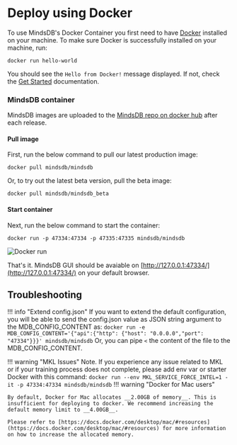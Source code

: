 # Deploy using Docker

To use MindsDB's Docker Container you first need to have <a href="https://docs.docker.com/install" target="_blank">Docker</a> installed on your machine. To make sure Docker is successfully installed on your machine, run:

```
docker run hello-world
```

You should see the `Hello from Docker!` message displayed. If not, check the <a href="https://www.docker.com/get-started" target="_blank">Get Started</a> documentation.


### MindsDB container

MindsDB images are uploaded to the <a href="https://hub.docker.com/u/mindsdb" target="_blank">MindsDB repo on docker hub</a> after each release.


#### Pull image

First, run the below command to pull our latest production image:

```
docker pull mindsdb/mindsdb
```

Or, to try out the latest beta version, pull the beta image:

```
docker pull mindsdb/mindsdb_beta
```

#### Start container

Next, run the below command to start the container:

```
docker run -p 47334:47334 -p 47335:47335 mindsdb/mindsdb
```

![Docker run](/assets/docker-install.gif)

That's it. MindsDB GUI should be avaiable on [http://127.0.0.1:47334/](http://127.0.0.1:47334/) on your default browser.


### 



## Troubleshooting

!!! info "Extend config.json"
	If you want to extend the default configuration, you will be able to send the config.json value as JSON string argument to the MDB_CONFIG_CONTENT as:
	```
	docker run -e MDB_CONFIG_CONTENT='{"api":{"http": {"host": "0.0.0.0","port": "47334"}}}' mindsdb/mindsdb
	```
	Or, you can pipe `<`  the content of the file to the MDB_CONFIG_CONTENT.

!!! warning "MKL Issues"
	Note. If you experience any issue related to MKL or if your training process does not complete, please add env var or starter Docker with this command:
	```
	docker run --env MKL_SERVICE_FORCE_INTEL=1 -it -p 47334:47334 mindsdb/mindsdb
	```
!!! warning "Docker for Mac users"

	By default, Docker for Mac allocates __2.00GB of memory__. This is insufficient for deploying to docker. We recommend increasing the default memory limit to __4.00GB__. 

	Please refer to [https://docs.docker.com/desktop/mac/#resources](https://docs.docker.com/desktop/mac/#resources) for more information on how to increase the allocated memory.
